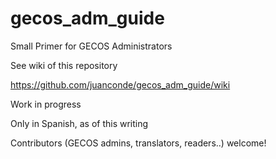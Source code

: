 # gecos_adm_guide

Small Primer for GECOS Administrators

See wiki of this repository

https://github.com/juanconde/gecos_adm_guide/wiki

Work in progress

Only in Spanish, as of this writing 

Contributors (GECOS admins, translators, readers..) welcome!
